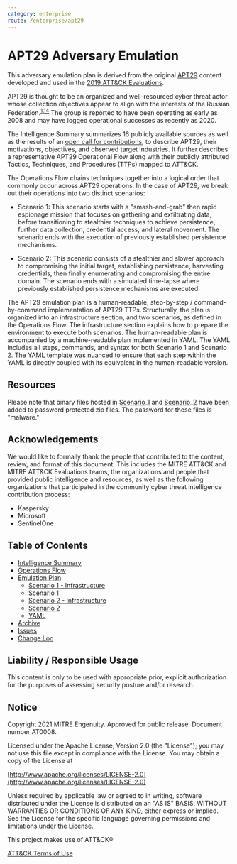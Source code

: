 ```yaml
---
category: enterprise
route: /enterprise/apt29
---
```


# APT29 Adversary Emulation

This adversary emulation plan is derived from the original [APT29](https://attack.mitre.org/groups/G0016/) content developed and used in the [2019 ATT&CK Evaluations](https://attackevals.mitre-engenuity.org/APT29/).

APT29 is thought to be an organized and well-resourced cyber threat actor whose collection objectives appear to align with the interests of the Russian Federation.<sup>[1](https://www.f-secure.com/documents/996508/1030745/dukes_whitepaper.pdf),[14](https://www.us-cert.gov/sites/default/files/publications/JAR_16-20296A_GRIZZLY%20STEPPE-2016-1229.pdf)</sup>  The group is reported to have been operating as early as 2008 and may have logged operational successes as recently as 2020.

The Intelligence Summary summarizes 16 publicly available sources as well as the results of an [open call for contributions](https://medium.com/mitre-attack/open-invitation-to-share-cyber-threat-intelligence-on-apt29-for-adversary-emulation-plan-831c8c929f31), to describe APT29, their motivations, objectives, and observed target industries. It further describes a representative APT29 Operational Flow along with their publicly attributed Tactics, Techniques, and Procedures (TTPs) mapped to ATT&CK.

The Operations Flow chains techniques together into a logical order that commonly occur across APT29 operations. In the case of APT29, we break out their operations into two distinct scenarios:

- Scenario 1: This scenario starts with a "smash-and-grab" then rapid espionage mission that focuses on gathering and exfiltrating data, before transitioning to stealthier techniques to achieve persistence, further data collection, credential access, and lateral movement. The scenario ends with the execution of previously established persistence mechanisms.

- Scenario 2: This scenario consists of a stealthier and slower approach to compromising the initial target, establishing persistence, harvesting credentials, then finally enumerating and compromising the entire domain. The scenario ends with a simulated time-lapse where previously established persistence mechanisms are executed.

The APT29 emulation plan is a human-readable, step-by-step / command-by-command implementation of APT29 TTPs. Structurally, the plan is organized into an infrastructure section, and two scenarios, as defined in the Operations Flow. The infrastructure section explains how to prepare the environment to execute both scenarios.  The human-readable plan is accompanied by a machine-readable plan implemented in YAML. The YAML includes all steps, commands, and syntax for both Scenario 1 and Scenario 2. The YAML template was nuanced to ensure that each step within the YAML is directly coupled with its equivalent in the human-readable version.

## Resources

Please note that binary files hosted in [Scenario_1](/Enterprise/apt29/Resources/Scenario_1) and [Scenario_2](/Enterprise/apt29/Resources/Scenario_2) have been added to password protected zip files.  The password for these files is "malware."

## Acknowledgements

We would like to formally thank the people that contributed to the content, review, and format of this document. This includes the MITRE ATT&CK and MITRE ATT&CK Evaluations teams, the organizations and people that provided public intelligence and resources, as well as the following organizations that participated in the community cyber threat intelligence contribution process:

- Kaspersky
- Microsoft
- SentinelOne

## Table of Contents

- [Intelligence Summary](/Enterprise/apt29/Intelligence_Summary.md)
- [Operations Flow](/Enterprise/apt29/Operations_Flow.md)
- [Emulation Plan](/Enterprise/apt29/Emulation_Plan/README.md)
  - [Scenario 1 - Infrastructure](/Enterprise/apt29/Emulation_Plan/Scenario_1/Infrastructure.md)
  - [Scenario 1](/Enterprise/apt29/Emulation_Plan/Scenario_1/README.md)
  - [Scenario 2 - Infrastructure](/Enterprise/apt29/Emulation_Plan/Scenario_2/Infrastructure.md)
  - [Scenario 2](/Enterprise/apt29/Emulation_Plan/Scenario_2/README.md)
  - [YAML](/Enterprise/apt29/Emulation_Plan/yaml)
- [Archive](/Enterprise/apt29/Archive)
- [Issues](https://github.com/attackevals/ael/issues)
- [Change Log](/Enterprise/apt29/CHANGE_LOG.md)

## Liability / Responsible Usage

This content is only to be used with appropriate prior, explicit authorization for the purposes of assessing security posture and/or research.

## Notice

Copyright 2021 MITRE Engenuity. Approved for public release. Document number AT0008.

Licensed under the Apache License, Version 2.0 (the "License"); you may not use this file except in compliance with the License. You may obtain a copy of the License at

[http://www.apache.org/licenses/LICENSE-2.0](http://www.apache.org/licenses/LICENSE-2.0)

Unless required by applicable law or agreed to in writing, software distributed under the License is distributed on an "AS IS" BASIS, WITHOUT WARRANTIES OR CONDITIONS OF ANY KIND, either express or implied. See the License for the specific language governing permissions and limitations under the License.

This project makes use of ATT&CK®

[ATT&CK Terms of Use](https://attack.mitre.org/resources/terms-of-use/)
